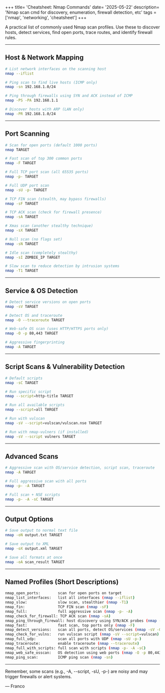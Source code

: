 +++
title= 'Cheatsheet: Nmap Commands'
date= '2025-05-22'
description= 'Nmap scan cmd for discovery, enumeration, firewall detection, etc'
tags = ['nmap', 'networking', 'cheatsheet']
+++

A practical list of commonly used Nmap scan profiles. Use these to discover hosts, detect services, find open ports, trace routes, and identify firewall rules.
<!--more-->

---

## Host & Network Mapping

```bash
# List network interfaces on the scanning host
nmap --iflist

# Ping scan to find live hosts (ICMP only)
nmap -sn 192.168.1.0/24

# Ping through firewalls using SYN and ACK instead of ICMP
nmap -PS -PA 192.168.1.1

# Discover hosts with ARP (LAN only)
nmap -PR 192.168.1.0/24
```

---

## Port Scanning

```bash
# Scan for open ports (default 1000 ports)
nmap TARGET

# Fast scan of top 300 common ports
nmap -F TARGET

# Full TCP port scan (all 65535 ports)
nmap -p- TARGET

# Full UDP port scan
nmap -sU -p- TARGET

# TCP FIN scan (stealth, may bypass firewalls)
nmap -sF TARGET

# TCP ACK scan (check for firewall presence)
nmap -sA TARGET

# Xmas scan (another stealthy technique)
nmap -sX TARGET

# Null scan (no flags set)
nmap -sN TARGET

# Idle scan (completely stealthy)
nmap -sI ZOMBIE_IP TARGET

# Slow scan to reduce detection by intrusion systems
nmap -T1 TARGET
```

---

## Service & OS Detection

```bash
# Detect service versions on open ports
nmap -sV TARGET

# Detect OS and traceroute
nmap -O --traceroute TARGET

# Web-safe OS scan (uses HTTP/HTTPS ports only)
nmap -O -p 80,443 TARGET

# Aggressive fingerprinting
nmap -A TARGET
```

---

## Script Scans & Vulnerability Detection

```bash
# Default scripts
nmap -sC TARGET

# Run specific script
nmap --script=http-title TARGET

# Run all available scripts
nmap --script=all TARGET

# Run with vulscan
nmap -sV --script=vulscan/vulscan.nse TARGET

# Run with nmap-vulners (if installed)
nmap -sV --script vulners TARGET
```

---

## Advanced Scans

```bash
# Aggressive scan with OS/service detection, script scan, traceroute
nmap -A TARGET

# Full aggressive scan with all ports
nmap -p- -A TARGET

# Full scan + NSE scripts
nmap -p- -A -sC TARGET
```

---

## Output Options

```bash
# Save output to normal text file
nmap -oN output.txt TARGET

# Save output to XML
nmap -oX output.xml TARGET

# Save all formats at once
nmap -oA scan_result TARGET
```

---

## Named Profiles (Short Descriptions)

```bash
nmap_open_ports:        scan for open ports on target
nmap_list_interfaces:   list all interfaces (nmap --iflist)
nmap_slow:              slow scan, stealthier (nmap -T1)
nmap_fin:               TCP FIN scan (nmap -sF)
nmap_full:              full aggressive scan (nmap -p- -A)
nmap_check_for_firewall: TCP ACK scan (nmap -sA)
nmap_ping_through_firewall: host discovery using SYN/ACK probes (nmap -PS -PA)
nmap_fast:              fast scan, top ports only (nmap -F)
nmap_detect_versions:   scan all ports, detect OS/services (nmap -sV -O -p-)
nmap_check_for_vulns:   run vulscan script (nmap -sV --script=vulscan)
nmap_full_udp:          scan all ports with UDP (nmap -sU -p-)
nmap_traceroute:        enable traceroute (nmap --traceroute)
nmap_full_with_scripts: full scan with scripts (nmap -p- -A -sC)
nmap_web_safe_osscan:   OS detection using web ports (nmap -O -p 80,443)
nmap_ping_scan:         ICMP ping scan (nmap -sn)
```

---

Remember, some scans (e.g., -A, --script, -sU, -p-) are noisy and may trigger firewalls or alert systems.


— Franco